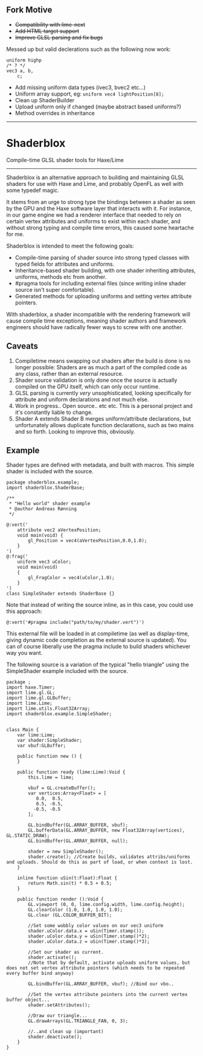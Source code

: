 ## Fork Motive ##
- ~~Compatibility with lime-next~~
- ~~Add HTML target support~~
- ~~Improve GLSL parsing and fix bugs~~
	
Messed up but valid declerations such as the following now work:
```
uniform highp
/* ? */
vec3 a, b, 
	c; 
```

- Add missing uniform data types (ivec3, bvec2 etc...)
- Uniform array support, eg: `uniform vec4 lightPosition[8];`
- Clean up ShaderBuilder
- Upload uniform only if changed (maybe abstract based uniforms?)
- Method overrides in inheritance

----------

Shaderblox
==========

Compile-time GLSL shader tools for Haxe/Lime

----------

Shaderblox is an alternative approach to building and maintaining GLSL shaders for use with Haxe and Lime, and probably OpenFL as well with some typedef magic.

It stems from an urge to strong type the bindings between a shader as seen by the GPU and the Haxe software layer that interacts with it. For instance, in our game engine we had a renderer interface that needed to rely on certain vertex attributes and uniforms to exist within each shader, and without strong typing and compile time errors, this caused some heartache for me.

Shaderblox is intended to meet the following goals:

- Compile-time parsing of shader source into strong typed classes with typed fields for attributes and uniforms.
- Inheritance-based shader building, with one shader inheriting attributes, uniforms, methods etc from another.
- #pragma tools for including external files (since writing inline shader source isn't super comfortable).  
- Generated methods for uploading uniforms and setting vertex attribute pointers.

With shaderblox, a shader incompatible with the rendering framework will cause compile time exceptions, meaning shader authors and framework engineers should have radically fewer ways to screw with one another.

## Caveats ##
1. Compiletime means swapping out shaders after the build is done is no longer possible: Shaders are as much a part of the compiled code as any class, rather than an external resource.
2. Shader source validation is only done once the source is actually compiled on the GPU itself, which can only occur runtime. 
3. GLSL parsing is currently *very* unsophisticated, looking specifically for attribute and uniform declarations and not much else.
4. Work in progress.. Open source.. etc etc. This is a personal project and it's constantly liable to change.
5. Shader A extends Shader B merges uniform/attribute declarations, but unfortunately allows duplicate function declarations, such as two mains and so forth. Looking to improve this, obviously.

## Example ##

Shader types are defined with metadata, and built with macros. This simple shader is included with the source.
	
	package shaderblox.example;
	import shaderblox.ShaderBase;
	
	/**
	 * "Hello world" shader example
	 * @author Andreas Rønning
	 */
	
	@:vert('
		attribute vec2 aVertexPosition;
		void main(void) {
			gl_Position = vec4(aVertexPosition,0.0,1.0);
		}
	')
	@:frag('
		uniform vec3 uColor;
		void main(void)
		{
			gl_FragColor = vec4(uColor,1.0);
		}
	')
	class SimpleShader extends ShaderBase {}

Note that instead of writing the source inline, as in this case, you could use this approach:

	@:vert('#pragma include("path/to/my/shader.vert")')

This external file will be loaded in at compiletime (as well as display-time, giving dynamic code completion as the external source is updated). You can of course liberally use the pragma include to build shaders whichever way you want.

The following source is a variation of the typical "hello triangle" using the SimpleShader example included with the source.

	package ;
	import haxe.Timer;
	import lime.gl.GL;
	import lime.gl.GLBuffer;
	import lime.Lime;
	import lime.utils.Float32Array;
	import shaderblox.example.SimpleShader;
	
	
	class Main {
		var lime:Lime;
		var shader:SimpleShader;
		var vbuf:GLBuffer;
		
		public function new () {
		}
		
		public function ready (lime:Lime):Void {
			this.lime = lime;
			
			vbuf = GL.createBuffer();
			var vertices:Array<Float> = [
			   0.0,  0.5,
			   0.5, -0.5,
			  -0.5, -0.5
			];
			
			GL.bindBuffer(GL.ARRAY_BUFFER, vbuf);
			GL.bufferData(GL.ARRAY_BUFFER, new Float32Array(vertices), GL.STATIC_DRAW);
			GL.bindBuffer(GL.ARRAY_BUFFER, null);
			
			shader = new SimpleShader();
			shader.create(); //Create builds, validates attribs/uniforms and uploads. Should do this as part of load, or when context is lost.
		}
		
		inline function uSin(t:Float):Float {
			return Math.sin(t) * 0.5 + 0.5;
		}
		
		public function render ():Void {
			GL.viewport (0, 0, lime.config.width, lime.config.height);
			GL.clearColor (1.0, 1.0, 1.0, 1.0);
			GL.clear (GL.COLOR_BUFFER_BIT);
			
			//Set some wobbly color values on our vec3 uniform
			shader.uColor.data.x = uSin(Timer.stamp());
			shader.uColor.data.y = uSin(Timer.stamp()*2);
			shader.uColor.data.z = uSin(Timer.stamp()*3);
			
			//Set our shader as current.
			shader.activate();  
			//Note that by default, activate uploads uniform values, but does not set vertex attribute pointers (which needs to be repeated every buffer bind anyway)
			
			GL.bindBuffer(GL.ARRAY_BUFFER, vbuf); //Bind our vbo..
			
			//Set the vertex attribute pointers into the current vertex buffer object...
			shader.setAttributes(); 
			
			//Draw our triangle...
			GL.drawArrays(GL.TRIANGLE_FAN, 0, 3); 
			
			//..and clean up (important)
			shader.deactivate(); 
		}	
	}
